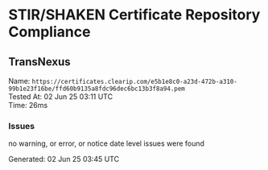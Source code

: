 # STIR/SHAKEN Certificate Repository Compliance

## TransNexus

Name: `https://certificates.clearip.com/e5b1e8c0-a23d-472b-a310-99b1e23f16be/ffd60b9135a8fdc96dec6bc13b3f8a94.pem`\
Tested At: 02 Jun 25 03:11 UTC\
Time: 26ms

### Issues

no warning, or error, or notice date level issues were found

Generated: 02 Jun 25 03:45 UTC